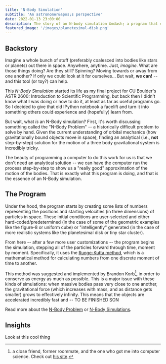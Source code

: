 ```yaml
---
title: 'N-Body Simulation'
subtitle: 'An astronomer&apos;s perspective'
date: 2022-01-13 23:00:00
description: The story of an N-body simulation &mdash; a program that calculates the motion of gravitationally-bound objects in space &mdash; and what it can teach us about the universe.
featured_image: '/images/planetesimal-disk.png'
---
```


## Backstory

Imagine a whole bunch of stuff (preferably coalesced into bodies like stars or planets) out there in space. Anywhere, anytime. Just, _imagine_. What are those things doing? Are they still? Spinning? Moving towards or away from one another? If only we could look at it for ourselves... But wait, **we can!** -- and this tool (or toy?) can help.

This _N-Body Simulation_ started its life as my final project for CU Boulder's ASTR 2600: Introduction to Scientific Programming, but back then I didn't know what I was doing or how to do it, at least as far as useful programs go. So I decided to give that old IPython notebook a facelift and turn it into something others could experience and (hopefully) learn from.

But wait, what _is_ an N-Body simulation? First, it's worth discussing something called the "N-Body Problem" -- a historically difficult problem to solve by hand. Given the current understanding of orbital mechanics (how gravitationally bound objects move in space), finding an analytical (i.e., **not** step-by-step) solution for the motion of a three body gravitational system is incredibly tricky.

The beauty of programming a computer to do this work for us is that we don't need an analytical solution -- we can have the computer run the process step-by-step to show us a "really good" approximation of the motion of the bodies. That is exactly what this program is doing, and that is the essence of an N-Body simulation.

## The Program

Under the hood, the program starts by creating some lists of numbers representing the positions and starting velocities (in three dimensions) of particles in space. These initial conditions are user-selected and either hard-coded/predetermined (in the case of some of the geometric examples like the figure-8 or uniform cube) or "intelligently" generated (in the case of more realistic systems like the planetesimal disk or tiny star cluster).

From here -- after a few more user customizations -- the program begins the simulation, stepping all of the particles forward through time, moment by moment. Specifically, it uses the [Runge-Kutta method](https://en.wikipedia.org/wiki/Runge–Kutta_methods), which is a mathematical method for calculating numbers from one discrete moment of time to another.

This method was suggested and implemented by Brandon Korb[^1], in order to conserve as energy as much as possible. This is a major issue with these kinds of simulations: when massive bodies pass very close to one another, the gravitational force (which increases with mass, and as distance gets smaller) grows to effectively infinity. This means that the objects are accelerated incredibly fast and -- TO BE FINISHED SON

[^1]: a close friend, former roommate, and the one who got me into computer science. Check out [his site](http://brandonkorb.com).

Read more about the [N-Body Problem](https://en.wikipedia.org/wiki/N-body_problem) or [N-Body Simulations](https://en.wikipedia.org/wiki/N-body_simulation).

## Insights

Look at this cool thing
